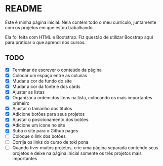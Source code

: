 # README

Este é minha página inicial. Nela contém todo o meu currículo, juntamente com os projetos em que estou trabalhando.

Ela foi feita com HTML e Bootstrap. Fiz questão de utilizar Boostrap aqui para praticar o que aprendi nos cursos.

## TODO

- [x] Terminar de escrever o conteúdo da página
- [x] Colocar um espaço entre as colunas
- [x] Mudar a cor de fundo do site
- [x] Mudar a cor da fonte e dos cards
- [x] Ajustar as listas
- [x] Organizar a ordem dos itens na lista, colocando os mais importantes primeiro
- [x] Ajustar o tamanho dos títulos
- [x] Adicione botões para seus projetos
- [x] Ajustar o posicionamento dos botões
- [x] Adicione um ícone no site
- [x] Suba o site para o Github pages
- [ ] Coloque o link dos botões
- [ ] Corrija os links do curso de toki pona
- [ ] Quando tiver muitos projetos, crie uma página separada contendo seus projetos e deixe na página inicial somente os três projetos mais importantes